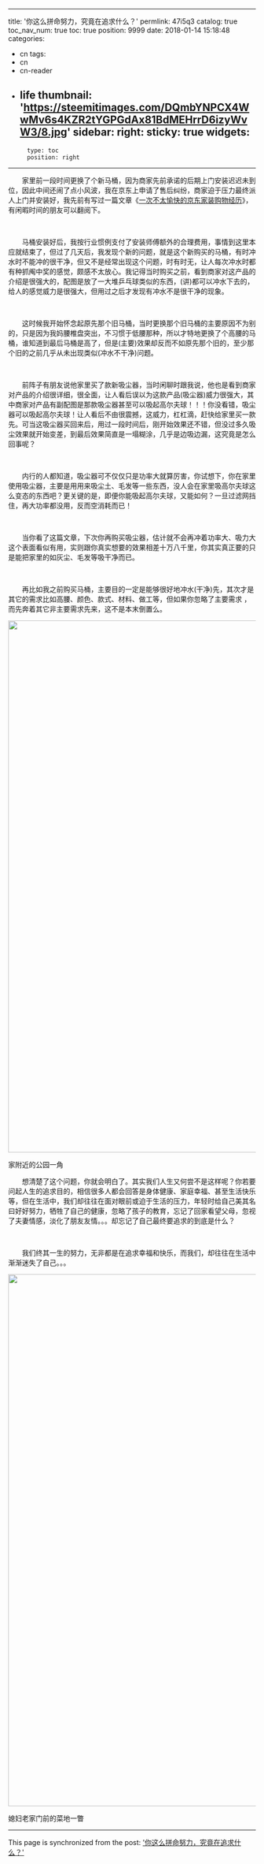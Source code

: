 
---
title: '你这么拼命努力，究竟在追求什么？'
permlink: 47i5q3
catalog: true
toc_nav_num: true
toc: true
position: 9999
date: 2018-01-14 15:18:48
categories:
- cn
tags:
- cn
- cn-reader
- life
thumbnail: 'https://steemitimages.com/DQmbYNPCX4WwMv6s4KZR2tYGPGdAx81BdMEHrrD6izyWvW3/8.jpg'
sidebar:
    right:
        sticky: true
widgets:
    -
        type: toc
        position: right
---


<html>
<p>　　家里前一段时间更换了个新马桶，因为商家先前承诺的后期上门安装迟迟未到位，因此中间还闹了点小风波，我在京东上申请了售后纠纷，商家迫于压力最终派人上门并安装好，我先前有写过一篇文章《<a href="http://blog.sina.com.cn/s/blog_465bb1ce0102xwgg.html">一次不太愉快的京东家装购物经历</a>》，有闲暇时间的朋友可以翻阅下。</p>
<p><br></p>
<p>　　马桶安装好后，我按行业惯例支付了安装师傅额外的合理费用，事情到这里本应就结束了，但过了几天后，我发现个新的问题，就是这个新购买的马桶，有时冲水时不能冲的很干净，但又不是经常出现这个问题，时有时无，让人每次冲水时都有种抓阄中奖的感觉，颇感不太放心。我记得当时购买之前，看到商家对这产品的介绍是很强大的，配图是放了一大堆乒乓球类似的东西，(讲)都可以冲水下去的，给人的感觉威力是很强大，但用过之后才发现有冲水不是很干净的现象。</p>
<p><br></p>
<p>　　这时候我开始怀念起原先那个旧马桶，当时更换那个旧马桶的主要原因不为别的，只是因为我妈腰椎盘突出，不习惯于低腰那种，所以才特地更换了个高腰的马桶，谁知道到最后马桶是高了，但是(主要)效果却反而不如原先那个旧的，至少那个旧的之前几乎从未出现类似(冲水不干净)问题。</p>
<p><br></p>
<p>　　前阵子有朋友说他家里买了款新吸尘器，当时闲聊时跟我说，他也是看到商家对产品的介绍很详细，很全面，让人看后误以为这款产品(吸尘器)威力很强大，其中商家对产品有副配图是那款吸尘器甚至可以吸起高尔夫球！！！你没看错，吸尘器可以吸起高尔夫球！让人看后不由很震撼，这威力，杠杠滴，赶快给家里买一款先。可当这吸尘器买回来后，用过一段时间后，刚开始效果还不错，但没过多久吸尘效果就开始变差，到最后效果简直是一塌糊涂，几乎是边吸边漏，这究竟是怎么回事呢？</p>
<p><br></p>
<p>　　内行的人都知道，吸尘器可不仅仅只是功率大就算厉害，你试想下，你在家里使用吸尘器，主要是用用来吸尘土、毛发等一些东西，没人会在家里吸高尔夫球这么变态的东西吧？更关键的是，即便你能吸起高尔夫球，又能如何？一旦过滤网挡住，再大功率都没用，反而空消耗而已！</p>
<p><br></p>
<p>　　当你看了这篇文章，下次你再购买吸尘器，估计就不会再冲着功率大、吸力大这个表面看似有用，实则跟你真实想要的效果相差十万八千里，你其实真正要的只是能把家里的如灰尘、毛发等吸干净而已。</p>
<p><br></p>
<p>　　再比如我之前购买马桶，主要目的一定是能够很好地冲水(干净)先，其次才是其它的需求比如高腰、颜色、款式、材料、做工等，但如果你忽略了主要需求 ，而先奔着其它非主要需求先来，这不是本末倒置么。</p>
<p><img src="https://steemitimages.com/DQmbYNPCX4WwMv6s4KZR2tYGPGdAx81BdMEHrrD6izyWvW3/8.jpg" width="1440" height="1080"/></p>
<p>家附近的公园一角</p>
<p>　　想清楚了这个问题，你就会明白了。其实我们人生又何尝不是这样呢？你若要问起人生的追求目的，相信很多人都会回答是身体健康、家庭幸福、甚至生活快乐等，但在生活中，我们却往往在面对眼前或迫于生活的压力，年轻时给自己美其名曰好好努力，牺牲了自己的健康，忽略了孩子的教育，忘记了回家看望父母，忽视了夫妻情感，淡化了朋友友情。。。却忘记了自己最终要追求的到底是什么？</p>
<p><br></p>
<p>　　我们终其一生的努力，无非都是在追求幸福和快乐，而我们，却往往在生活中渐渐迷失了自己。。。</p>
<p><img src="https://steemitimages.com/DQmWKGwgs5LJRKLYQ9oaDxYrbHGYjGeZUqxtsda4HvSyjDd/6.jpg" width="1440" height="1080"/></p>
<p>媳妇老家门前的菜地一瞥</p>
</html>

- - -

This page is synchronized from the post: ['你这么拼命努力，究竟在追求什么？'](https://steemit.com/@rivalhw/47i5q3)
